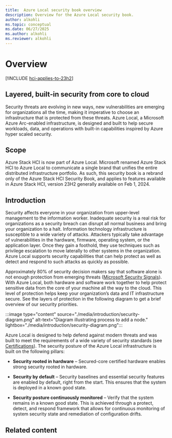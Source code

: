 ```yaml
---
title:  Azure Local security book overview
description: Overview for the Azure Local security book.
author: alkohli
ms.topic: conceptual
ms.date: 06/27/2025
ms.author: alkohli
ms.reviewer: alkohli
---
```


# Overview

[!INCLUDE [hci-applies-to-23h2](../includes/hci-applies-to-23h2.md)]

## Layered, built-in security from core to cloud

Security threats are evolving in new ways, new vulnerabilities are emerging for organizations all the time, making it imperative to choose an infrastructure that is protected from these threats. Azure Local, a Microsoft Azure Arc-enabled infrastructure, is designed and built to help secure workloads, data, and operations with built-in capabilities inspired by Azure hyper scaled security.

## Scope

Azure Stack HCI is now part of Azure Local. Microsoft renamed Azure Stack HCI to Azure Local to communicate a single brand that unifies the entire distributed infrastructure portfolio. As such, this security book is a rebrand only of the Azure Stack HCI Security Book, and applies to features available in Azure Stack HCI, version 23H2 generally available on Feb 1, 2024.

## Introduction

Security affects everyone in your organization from upper-level management to the information worker. Inadequate security is a real risk for organizations as a security breach can disrupt all normal business and bring your organization to a halt. Information technology infrastructure is susceptible to a wide variety of attacks. Attackers typically take advantage of vulnerabilities in the hardware, firmware, operating system, or the application layer. Once they gain a foothold, they use techniques such as privilege escalation to move laterally to other systems in the organization. Azure Local supports security capabilities that can help protect as well as detect and respond to such attacks as quickly as possible.

Approximately 80% of security decision makers say that software alone is not enough protection from emerging threats ([Microsoft Security Signals](https://query.prod.cms.rt.microsoft.com/cms/api/am/binary/RWPb70)). With Azure Local, both hardware and software work together to help protect sensitive data from the core of your machine all the way to the cloud. This level of protection helps keep your organization’s data and IT infrastructure secure. See the layers of protection in the following diagram to get a brief overview of our security priorities.

:::image type="content" source="./media/introduction/security-diagram.png" alt-text="Diagram illustrating process to add a node." lightbox="./media/introduction/security-diagram.png":::

Azure Local is designed to help defend against modern threats and was built to meet the requirements of a wide variety of security standards (see [Certifications](security-foundation-certifications.md)). The security posture of the Azure Local infrastructure is built on the following pillars:

- **Security rooted in hardware** – Secured-core certified hardware enables strong security rooted in hardware.

- **Security by default** – Security baselines and essential security features are enabled by default, right from the start. This ensures that the system is deployed in a known good state.

- **Security posture continuously monitored** – Verify that the system remains in a known good state. This is achieved through a protect, detect, and respond framework that allows for continuous monitoring of system security state and remediation of configuration drifts.

## Related content


